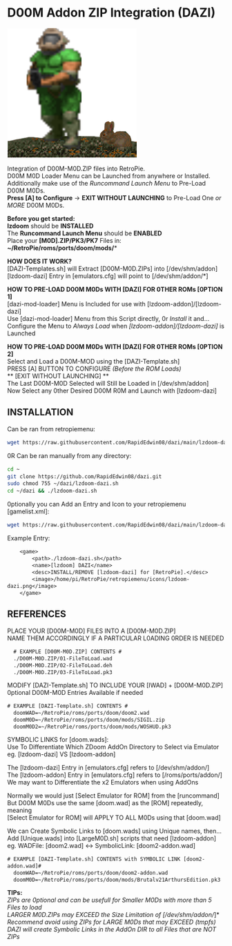 # D00M Addon ZIP Integration (DAZI)  
![lzdoom-dazi.png](https://raw.githubusercontent.com/RapidEdwin08/dazi/main/lzdoom-dazi.png)  

Integration of D00M-M0D.ZIP files into RetroPie.  
D00M M0D Loader Menu can be Launched from anywhere or Installed.  
Additionally make use of the *Runcommand Launch Menu* to Pre-Load D00M M0Ds.  
**Press [A] to Configure** -> **EXIT WITHOUT LAUNCHING** to Pre-Load One *or MORE* D00M M0Ds.  

**Before you get started:**  
**lzdoom** should be **INSTALLED**  
The **Runcommand Launch Menu** should be **ENABLED**  
Place your **[M0D].ZIP/PK3/PK7** Files in: **~/RetroPie/roms/ports/doom/mods/***  

**HOW DOES IT WORK?**  
[DAZI-Templates.sh] will Extract [D00M-M0D.ZIPs] into [/dev/shm/addon]  
[lzdoom-dazi] Entry in [emulators.cfg] will point to [/dev/shm/addon/*]  

**HOW TO PRE-LOAD D00M M0Ds WITH [DAZI] FOR 0THER ROMs [0PTION 1]**  
[dazi-mod-loader] Menu is Included for use with [lzdoom-addon]/[lzdoom-dazi]  
Use [dazi-mod-loader] Menu from this Script directly, 0r *Install* it and...  
Configure the Menu to *Always Load* when *[lzdoom-addon]/[lzdoom-dazi]* is Launched  

**HOW TO PRE-LOAD D00M M0Ds WITH [DAZI] FOR 0THER ROMs [0PTION 2]**  
Select and Load a D00M-MOD using the [DAZI-Template.sh]  
PRESS [A] BUTTON TO CONFIGURE *(Before the ROM Loads)*  
** [EXIT WITHOUT LAUNCHING] **  
The Last D00M-M0D Selected will Still be Loaded in [/dev/shm/addon]  
Now Select any 0ther Desired D00M R0M and Launch with [lzdoom-dazi]  

## INSTALLATION  

Can be ran from retropiemenu:  

```bash
wget https://raw.githubusercontent.com/RapidEdwin08/dazi/main/lzdoom-dazi.sh -P ~/RetroPie/retropiemenu
```

0R Can be ran manually from any directory:  
```bash
cd ~
git clone https://github.com/RapidEdwin08/dazi.git
sudo chmod 755 ~/dazi/lzdoom-dazi.sh
cd ~/dazi && ./lzdoom-dazi.sh
```

0ptionally you can Add an Entry and Icon to your retropiemenu [gamelist.xml]:  
```bash
wget https://raw.githubusercontent.com/RapidEdwin08/dazi/main/lzdoom-dazi.png -P ~/RetroPie/retropiemenu/icons
```
Example Entry:  
```
	<game>
		<path>./lzdoom-dazi.sh</path>
		<name>[lzdoom] DAZI</name>
		<desc>INSTALL/REMOVE [lzdoom-dazi] for [RetroPie].</desc>
		<image>/home/pi/RetroPie/retropiemenu/icons/lzdoom-dazi.png</image>
	</game>
```
## REFERENCES   

PLACE YOUR [D00M-M0D] FILES INTO A [D00M-M0D.ZIP]  
NAME THEM ACCORDINGLY IF A PARTICULAR L0ADING 0RDER IS NEEDED  

      # EXAMPLE [D00M-M0D.ZIP] CONTENTS #  
      ./D00M-M0D.ZIP/01-FileToLoad.wad  
      ./D00M-M0D.ZIP/02-FileToLoad.deh  
      ./D00M-M0D.ZIP/03-FileToLoad.pk3  

MODIFY [DAZI-Template.sh] TO INCLUDE YOUR [IWAD] + [D00M-M0D.ZIP]  
0ptional D00M-M0D Entries Available if needed  

    # EXAMPLE [DAZI-Template.sh] CONTENTS #  
      doomWAD=~/RetroPie/roms/ports/doom/doom2.wad  
      doomM0D=~/RetroPie/roms/ports/doom/mods/SIGIL.zip 
      doomM0D2=~/RetroPie/roms/ports/doom/mods/WOSHUD.pk3 

SYMBOLIC LINKS for [doom.wads]:  
Use To Differentiate Which ZDoom AddOn Directory to Select via Emulator  
eg. [lzdoom-dazi] VS [lzdoom-addon]  

The [lzdoom-dazi] Entry in [emulators.cfg] refers to [/dev/shm/addon/]  
The [lzdoom-addon] Entry in [emulators.cfg] refers to [/roms/ports/addon/]  
We may want to Differentiate the x2 Emulators when using AddOns  

Normally we would just [Select Emulator for ROM] from the [runcommand]  
But D00M M0Ds use the same [doom.wad] as the [ROM] repeatedly, meaning  
[Select Emulator for ROM] will APPLY TO ALL M0Ds using that [doom.wad]  

We can Create Symbolic Links to [doom.wads] using Unique names, then...  
Add [Unique.wads] into [LargeM0D.sh] scripts that need [lzdoom-addon]  
eg. WADFile: [doom2.wad]  <->  SymbolicLink: [doom2-addon.wad]  

    # EXAMPLE [DAZI-Template.sh] CONTENTS with SYMBOLIC LINK [doom2-addon.wad]#  
      doomWAD=~/RetroPie/roms/ports/doom/doom2-addon.wad 
      doomM0D=~/RetroPie/roms/ports/doom/mods/Brutalv21ArthursEdition.pk3 

**TIPs:**  
*ZIPs are 0ptional and can be usefull for Smaller M0Ds with more than 5 Files to load*  
*LARGER M0D.ZIPs may EXCEED the Size Limitation of [/dev/shm/addon/*]*  
*Recommend avoid using ZIPs for LARGE M0Ds that may EXCEED (tmpfs)*  
*DAZI will create Symbolic Links in the AddOn DIR to all Files that are NOT ZIPs*  
